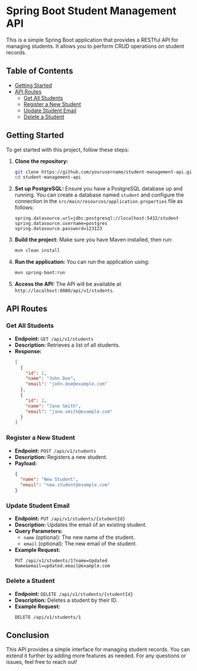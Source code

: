 # Spring Boot Student Management API

This is a simple Spring Boot application that provides a RESTful API for managing students. It allows you to perform CRUD operations on student records.

## Table of Contents

- [Getting Started](#getting-started)
- [API Routes](#api-routes)
  - [Get All Students](#get-all-students)
  - [Register a New Student](#register-a-new-student)
  - [Update Student Email](#update-student-email)
  - [Delete a Student](#delete-a-student)

## Getting Started

To get started with this project, follow these steps:

1. **Clone the repository:**

   ```bash
   git clone https://github.com/yourusername/student-management-api.git
   cd student-management-api
   ```

2. **Set up PostgreSQL:**
   Ensure you have a PostgreSQL database up and running. You can create a database named `student` and configure the connection in the `src/main/resources/application.properties` file as follows:

   ```properties
   spring.datasource.url=jdbc:postgresql://localhost:5432/student
   spring.datasource.username=postgres
   spring.datasource.password=123123
   ```

3. **Build the project:**
   Make sure you have Maven installed, then run:

   ```bash
   mvn clean install
   ```

4. **Run the application:**
   You can run the application using:

   ```bash
   mvn spring-boot:run
   ```

5. **Access the API:**
   The API will be available at `http://localhost:8080/api/v1/students`.

## API Routes

### Get All Students

- **Endpoint:** `GET /api/v1/students`
- **Description:** Retrieves a list of all students.
- **Response:**
  ```json
  [
    {
      "id": 1,
      "name": "John Doe",
      "email": "john.doe@example.com"
    },
    {
      "id": 2,
      "name": "Jane Smith",
      "email": "jane.smith@example.com"
    }
  ]
  ```

### Register a New Student

- **Endpoint:** `POST /api/v1/students`
- **Description:** Registers a new student.
- **Payload:**
  ```json
  {
    "name": "New Student",
    "email": "new.student@example.com"
  }
  ```

### Update Student Email

- **Endpoint:** `PUT /api/v1/students/{studentId}`
- **Description:** Updates the email of an existing student.
- **Query Parameters:**
  - `name` (optional): The new name of the student.
  - `email` (optional): The new email of the student.
- **Example Request:**
  ```http
  PUT /api/v1/students/1?name=Updated Name&email=updated.email@example.com
  ```

### Delete a Student

- **Endpoint:** `DELETE /api/v1/students/{studentId}`
- **Description:** Deletes a student by their ID.
- **Example Request:**
  ```http
  DELETE /api/v1/students/1
  ```

## Conclusion

This API provides a simple interface for managing student records. You can extend it further by adding more features as needed. For any questions or issues, feel free to reach out!
